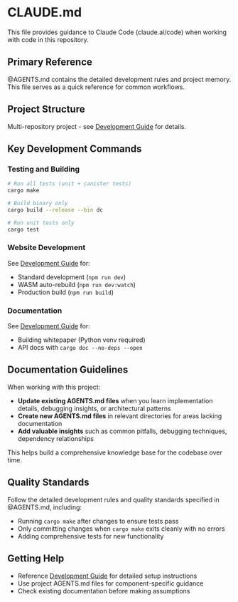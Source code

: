 # CLAUDE.md

This file provides guidance to Claude Code (claude.ai/code) when working with code in this repository.

## Primary Reference

@AGENTS.md contains the detailed development rules and project memory. This file serves as a quick reference for common workflows.

## Project Structure

Multi-repository project - see [Development Guide](docs/development.md#project-structure) for details.

## Key Development Commands

### Testing and Building
```bash
# Run all tests (unit + canister tests)
cargo make

# Build binary only
cargo build --release --bin dc

# Run unit tests only
cargo test
```

### Website Development

See [Development Guide](docs/development.md#building-the-website) for:
- Standard development (`npm run dev`)
- WASM auto-rebuild (`npm run dev:watch`)
- Production build (`npm run build`)

### Documentation

See [Development Guide](docs/development.md#documentation) for:
- Building whitepaper (Python venv required)
- API docs with `cargo doc --no-deps --open`

## Documentation Guidelines

When working with this project:

- **Update existing AGENTS.md files** when you learn implementation details, debugging insights, or architectural patterns
- **Create new AGENTS.md files** in relevant directories for areas lacking documentation
- **Add valuable insights** such as common pitfalls, debugging techniques, dependency relationships

This helps build a comprehensive knowledge base for the codebase over time.

## Quality Standards

Follow the detailed development rules and quality standards specified in @AGENTS.md, including:
- Running `cargo make` after changes to ensure tests pass
- Only committing changes when `cargo make` exits cleanly with no errors
- Adding comprehensive tests for new functionality

## Getting Help

- Reference [Development Guide](docs/development.md) for detailed setup instructions
- Use project AGENTS.md files for component-specific guidance
- Check existing documentation before making assumptions
